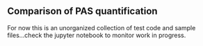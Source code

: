 ## Comparison of PAS quantification

For now this is an unorganized collection of test code and sample files...check the jupyter notebook to monitor work in progress.
